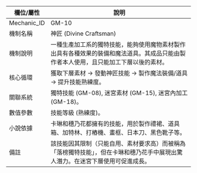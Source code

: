 | 欄位/屬性 | 說明 |
|---|---|
| Mechanic_ID | GM-10 |
| 機制名稱 | 神匠 (Divine Craftsman) |
| 機制說明 | 一種生產加工系的獨特技能，能夠使用魔物素材製作出具有各種效果的裝備和魔法道具。其成品只能由製作者本人使用，且只能加工下層以後的素材。 |
| 核心循環 | 獲取下層素材 -> 發動神匠技能 -> 製作魔法裝備/道具 -> 提升技能熟練度。 |
| 關聯系統 | 獨特技能 (GM-08), 迷宮素材 (GM-15), 迷宮內加工 (GM-18)。 |
| 數值參數 | 技能等級 (熟練度)。 |
| 小說依據 | 卡琳和穗乃花都擁有的技能，用於製作禮裙、道具箱、加特林、打樁機、畫框、日本刀、黑色靴子等。 |
| 備註 | 該技能因其限制（只能自用、素材要求高）而被稱為「落榜獨特技能」，但在卡琳和穗乃花手中展現出驚人潛力。在迷宮下層使用可促進成長。 |
